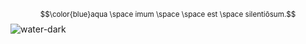 
<sup>$$\color{blue}aqua \space imum \space \space est \space silentiōsum.$$</sup>
![water-dark]([https://github.com/xvnoctis/xvnoctis/assets/126313739/19ffa3af-1f28-4377-b188-0b6a33e6c727](https://media.discordapp.net/attachments/1149828716013301942/1174256695996854314/water_dark.gif?ex=6566eec4&is=655479c4&hm=854e462b5c608c3f192e5573608726371da181bf7a7b920b2a06a19a3523c579&=)https://media.discordapp.net/attachments/1149828716013301942/1174256695996854314/water_dark.gif?ex=6566eec4&is=655479c4&hm=854e462b5c608c3f192e5573608726371da181bf7a7b920b2a06a19a3523c579&=)
